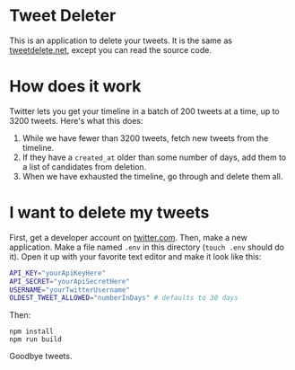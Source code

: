 # Tweet Deleter

This is an application to delete your tweets. It is the same as
[tweetdelete.net](https://www.tweetdelete.net/), except you can read the source
code.

# How does it work

Twitter lets you get your timeline in a batch of 200 tweets at a time, up to
3200 tweets. Here's what this does:

1. While we have fewer than 3200 tweets, fetch new tweets from the timeline.
2. If they have a `created_at` older than some number of days, add them to a
   list of candidates from deletion.
3. When we have exhausted the timeline, go through and delete them all.

# I want to delete my tweets

First, get a developer account on [twitter.com](https://developer.twitter.com).
Then, make a new application. Make a file named `.env` in this directory (`touch
.env` should do it). Open it up with your favorite text editor and make it look
like this:

```bash
API_KEY="yourApiKeyHere"
API_SECRET="yourApiSecretHere"
USERNAME="yourTwitterUsername"
OLDEST_TWEET_ALLOWED="numberInDays" # defaults to 30 days
```

Then:

```
npm install
npm run build
```

Goodbye tweets.

